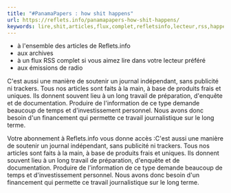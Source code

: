 ```yaml
---
title: "#PanamaPapers : how shit happens"
url: https://reflets.info/panamapapers-how-shit-happens/
keywords: lire,shit,articles,flux,complet,refletsinfo,lecteur,rss,happens,long,panamapapers,travail,lensemble
---
```

-   à l\'ensemble des articles de Reflets.info
-   aux archives
-   à un flux RSS complet si vous aimez lire dans votre lecteur préféré
-   aux émissions de radio

C\'est aussi une manière de soutenir un journal indépendant, sans publicité ni trackers. Tous nos articles sont faits à la main, à base de produits frais et uniques. Ils donnent souvent lieu à un long travail de préparation, d'enquête et de documentation. Produire de l'information de ce type demande beaucoup de temps et d'investissement personnel. Nous avons donc besoin d'un financement qui permette ce travail journalistique sur le long terme.

Votre abonnement à Reflets.info vous donne accès :C\'est aussi une manière de soutenir un journal indépendant, sans publicité ni trackers. Tous nos articles sont faits à la main, à base de produits frais et uniques. Ils donnent souvent lieu à un long travail de préparation, d'enquête et de documentation. Produire de l'information de ce type demande beaucoup de temps et d'investissement personnel. Nous avons donc besoin d'un financement qui permette ce travail journalistique sur le long terme.
